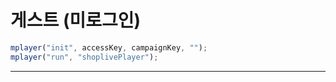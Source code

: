 # 게스트 (미로그인)

```js
mplayer("init", accessKey, campaignKey, "");
mplayer("run", "shoplivePlayer");
```

---

<ShopliveGuestDemo />
